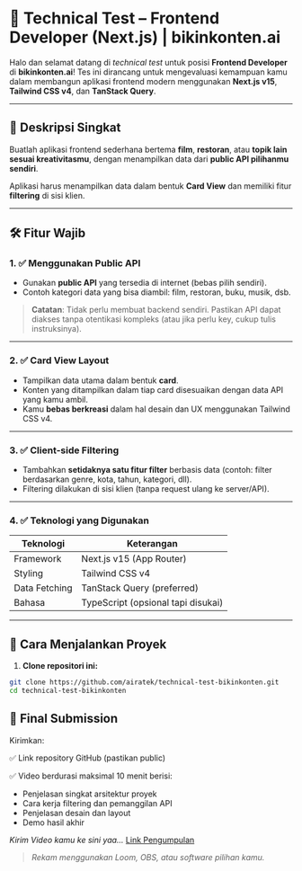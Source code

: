 # 🧪 Technical Test – Frontend Developer (Next.js) | bikinkonten.ai

Halo dan selamat datang di _technical test_ untuk posisi **Frontend Developer** di **bikinkonten.ai**!
Tes ini dirancang untuk mengevaluasi kemampuan kamu dalam membangun aplikasi frontend modern menggunakan **Next.js v15**, **Tailwind CSS v4**, dan **TanStack Query**.

---

## 🎯 Deskripsi Singkat

Buatlah aplikasi frontend sederhana bertema **film**, **restoran**, atau **topik lain sesuai kreativitasmu**, dengan menampilkan data dari **public API pilihanmu sendiri**.

Aplikasi harus menampilkan data dalam bentuk **Card View** dan memiliki fitur **filtering** di sisi klien.

---

## 🛠️ Fitur Wajib

### 1. ✅ Menggunakan Public API
- Gunakan **public API** yang tersedia di internet (bebas pilih sendiri).
- Contoh kategori data yang bisa diambil: film, restoran, buku, musik, dsb.

> **Catatan**: Tidak perlu membuat backend sendiri. Pastikan API dapat diakses tanpa otentikasi kompleks (atau jika perlu key, cukup tulis instruksinya).

---

### 2. ✅ Card View Layout
- Tampilkan data utama dalam bentuk **card**.
- Konten yang ditampilkan dalam tiap card disesuaikan dengan data API yang kamu ambil.
- Kamu **bebas berkreasi** dalam hal desain dan UX menggunakan Tailwind CSS v4.

---

### 3. ✅ Client-side Filtering
- Tambahkan **setidaknya satu fitur filter** berbasis data (contoh: filter berdasarkan genre, kota, tahun, kategori, dll).
- Filtering dilakukan di sisi klien (tanpa request ulang ke server/API).

---

### 4. ✅ Teknologi yang Digunakan

| Teknologi       | Keterangan                     |
|-----------------|--------------------------------|
| Framework       | Next.js v15 (App Router)       |
| Styling         | Tailwind CSS v4                |
| Data Fetching   | TanStack Query (preferred)     |
| Bahasa          | TypeScript (opsional tapi disukai) |

---

## 🚀 Cara Menjalankan Proyek

1. **Clone repositori ini:**

```bash
git clone https://github.com/airatek/technical-test-bikinkonten.git
cd technical-test-bikinkonten
```
## 🎥 **Final Submission**
Kirimkan:

✅ Link repository GitHub (pastikan public)

✅ Video berdurasi maksimal 10 menit berisi:
  - Penjelasan singkat arsitektur proyek
  - Cara kerja filtering dan pemanggilan API
  - Penjelasan desain dan layout
  - Demo hasil akhir

_Kirim Video kamu ke sini yaa..._ <a href='https://drive.google.com/drive/folders/1PxiJVILOQLa9UYxgyQcc10Ymd6hbjdDS' target='_blank'>Link Pengumpulan</a>

> *Rekam menggunakan Loom, OBS, atau software pilihan kamu.*
